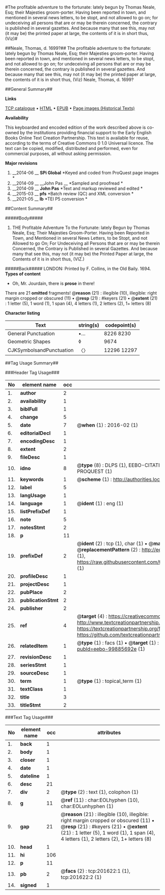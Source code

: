 #The profitable adventure to the fortunate: lately begun by Thomas Neale, Esq; their Majesties groom-porter. Having been reported in town, and mentioned in several news letters, to be stopt, and not allowed to go on; for undeceiving all persons that are or may be therein concerned, the contrary is published in several gazettes. And because many that see this, may not (it may be) the printed paper at large, the contents of it is in short thus, (Viz)#

##Neale, Thomas, d. 1699?##
The profitable adventure to the fortunate: lately begun by Thomas Neale, Esq; their Majesties groom-porter. Having been reported in town, and mentioned in several news letters, to be stopt, and not allowed to go on; for undeceiving all persons that are or may be therein concerned, the contrary is published in several gazettes. And because many that see this, may not (it may be) the printed paper at large, the contents of it is in short thus, (Viz)
Neale, Thomas, d. 1699?

##General Summary##

**Links**

[TCP catalogue](http://www.ota.ox.ac.uk/tcp/)  • 
[HTML](http://tei.it.ox.ac.uk/tcp/Texts-HTML/free/B27/B27170.html)  • 
[EPUB](http://tei.it.ox.ac.uk/tcp/Texts-EPUB/free/B27/B27170.epub) • 
[Page images (Historical Texts)](https://historicaltexts.jisc.ac.uk/eebo-99885692e)

**Availability**

This keyboarded and encoded edition of the work described above is co-owned by the
    institutions providing financial support to the Early English Books Online Text Creation
    Partnership. This text is available for reuse, according to the terms of  Creative Commons 0 1.0 Universal
    licence. The text can be copied, modified, distributed and performed, even for commercial
    purposes, all without asking permission.

**Major revisions**

1. __2014-06 __ __SPi Global__ *Keyed and coded from ProQuest page images *
1. __2014-09 __ __John Pas __ *Sampled and proofread *
1. __2014-09 __ __John Pas__ *Text and markup reviewed and edited *
1. __2015-03 __ __pfs__ *Batch review (QC) and XML conversion *
1. __2021-05 __ __lb__ *TEI P5 conversion *

##Content Summary##

#####Body#####

1. THE Profitable Adventure To the Fortunate: lately Begun by Thomas Neale, Esq; Their Majesties Groom-Porter. Having been Reported in Town, and Mentioned in several News Letters, to be Stopt, and not Allowed to go On; For Undeceiving all Persons that are or may be therein Concerned, the Contrary is Published in several Gazettes. And because many that see this, may not (it may be) the Printed Paper at large, the Contents of it is in short thus, (VIZ.)

#####Back#####
LONDON: Printed by F. Collins, in the Old Baily. 1694.
**Types of content**

  * Oh, Mr. Jourdain, there is **prose** in there!

There are 21 **omitted** fragments! 
 @__reason__ (21) : illegible (10), illegible: right margin cropped or obscured (11)  •  @__resp__ (21) : #keyers (21)  •  @__extent__ (21) : 1 letter (5), 1 word (1), 1 span (4), 4 letters (1), 2 letters (2), 1+ letters (8)

**Character listing**


|Text|string(s)|codepoint(s)|
|---|---|---|
|General Punctuation|•…|8226 8230|
|Geometric Shapes|◊|9674|
|CJKSymbolsandPunctuation|〈〉|12296 12297|

##Tag Usage Summary##

###Header Tag Usage###

|No|element name|occ|attributes|
|---|---|---|---|
|1.|__author__|2||
|2.|__availability__|1||
|3.|__biblFull__|1||
|4.|__change__|5||
|5.|__date__|7| @__when__ (1) : 2016-02 (1)|
|6.|__editorialDecl__|1||
|7.|__encodingDesc__|1||
|8.|__extent__|2||
|9.|__fileDesc__|1||
|10.|__idno__|8| @__type__ (8) : DLPS (1), EEBO-CITATION (1), VID (1), EEBO-PROQUEST (1), STC (3), PROQUEST (1)|
|11.|__keywords__|1| @__scheme__ (1) : http://authorities.loc.gov/ (1)|
|12.|__label__|5||
|13.|__langUsage__|1||
|14.|__language__|1| @__ident__ (1) : eng (1)|
|15.|__listPrefixDef__|1||
|16.|__note__|5||
|17.|__notesStmt__|2||
|18.|__p__|11||
|19.|__prefixDef__|2| @__ident__ (2) : tcp (1), char (1)  •  @__matchPattern__ (2) : ([0-9\-]+):([0-9IVX]+) (1), (.+) (1)  •  @__replacementPattern__ (2) : http://eebo.chadwyck.com/downloadtiff?vid=$1&page=$2 (1), https://raw.githubusercontent.com/textcreationpartnership/Texts/master/tcpchars.xml#$1 (1)|
|20.|__profileDesc__|1||
|21.|__projectDesc__|1||
|22.|__pubPlace__|2||
|23.|__publicationStmt__|2||
|24.|__publisher__|2||
|25.|__ref__|4| @__target__ (4) : https://creativecommons.org/publicdomain/zero/1.0/ (1), http://www.textcreationpartnership.org/docs/. (1), https://textcreationpartnership.org/faq/#faq05 (1), https://github.com/textcreationpartnership (1)|
|26.|__relatedItem__|1| @__type__ (1) : facs (1)  •  @__target__ (1) : https://data.historicaltexts.jisc.ac.uk/view?pubId=eebo-99885692e (1)|
|27.|__revisionDesc__|1||
|28.|__seriesStmt__|1||
|29.|__sourceDesc__|1||
|30.|__term__|1| @__type__ (1) : topical_term (1)|
|31.|__textClass__|1||
|32.|__title__|3||
|33.|__titleStmt__|2||


###Text Tag Usage###

|No|element name|occ|attributes|
|---|---|---|---|
|1.|__back__|1||
|2.|__body__|1||
|3.|__closer__|1||
|4.|__date__|1||
|5.|__dateline__|1||
|6.|__desc__|21||
|7.|__div__|2| @__type__ (2) : text (1), colophon (1)|
|8.|__g__|11| @__ref__ (11) : char:EOLhyphen (10), char:EOLunhyphen (1)|
|9.|__gap__|21| @__reason__ (21) : illegible (10), illegible: right margin cropped or obscured (11)  •  @__resp__ (21) : #keyers (21)  •  @__extent__ (21) : 1 letter (5), 1 word (1), 1 span (4), 4 letters (1), 2 letters (2), 1+ letters (8)|
|10.|__head__|1||
|11.|__hi__|106||
|12.|__p__|11||
|13.|__pb__|2| @__facs__ (2) : tcp:201622:1 (1), tcp:201622:2 (1)|
|14.|__signed__|1||
